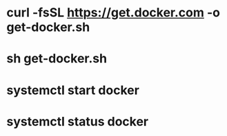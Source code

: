 # curl -fsSL https://get.docker.com -o get-docker.sh
# sh get-docker.sh

# systemctl start docker
# systemctl status docker
